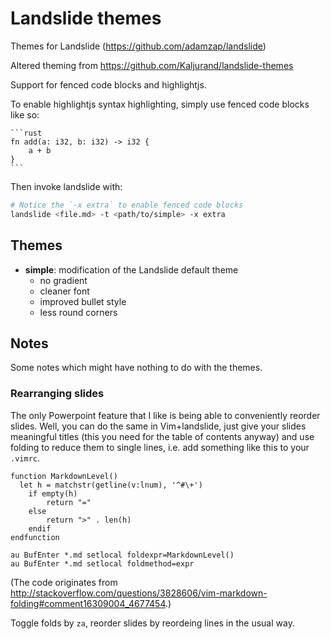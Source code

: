 Landslide themes
================

Themes for Landslide (https://github.com/adamzap/landslide)

Altered theming from https://github.com/Kaljurand/landslide-themes

Support for fenced code blocks and highlightjs.

To enable highlightjs syntax highlighting, simply use fenced code blocks like so:

````
```rust
fn add(a: i32, b: i32) -> i32 {
    a + b
}
```
````

Then invoke landslide with:

```sh
# Notice the `-x extra` to enable fenced code blocks
landslide <file.md> -t <path/to/simple> -x extra
```

Themes
------

  - __simple__: modification of the Landslide default theme
    - no gradient
    - cleaner font
    - improved bullet style
    - less round corners

Notes
-----

Some notes which might have nothing to do with the themes.

### Rearranging slides

The only Powerpoint feature that I like is being able to conveniently reorder slides.
Well, you can do the same in Vim+landslide, just give your slides meaningful titles
(this you need for the table of contents anyway) and use folding to reduce them to single lines,
i.e. add something like this to your `.vimrc`.

    function MarkdownLevel()
      let h = matchstr(getline(v:lnum), '^#\+')
    	if empty(h)
    		return "="
    	else
    		return ">" . len(h)
    	endif
    endfunction

    au BufEnter *.md setlocal foldexpr=MarkdownLevel()
    au BufEnter *.md setlocal foldmethod=expr

(The code originates from <http://stackoverflow.com/questions/3828606/vim-markdown-folding#comment16309004_4677454>.)

Toggle folds by `za`, reorder slides by reordeing lines in the usual way.
